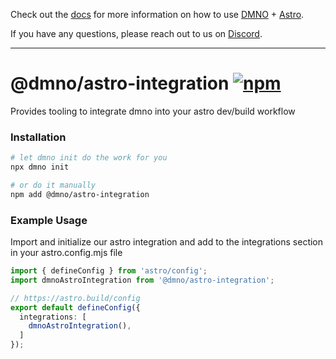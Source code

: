 Check out the [docs](https://dmno.dev/docs/integrations/astro/) for more information on how to use [DMNO](https://dmno.dev) + [Astro](https://astro.build/).


If you have any questions, please reach out to us on [Discord](https://chat.dmno.dev).

----

# @dmno/astro-integration [![npm](https://img.shields.io/npm/v/@dmno/astro-integration)](https://www.npmjs.com/package/@dmno/astro-integration)

Provides tooling to integrate dmno into your astro dev/build workflow

### Installation

```bash
# let dmno init do the work for you
npx dmno init
```

```bash
# or do it manually
npm add @dmno/astro-integration
```

### Example Usage

Import and initialize our astro integration and add to the integrations section in your astro.config.mjs file

```typescript
import { defineConfig } from 'astro/config';
import dmnoAstroIntegration from '@dmno/astro-integration';

// https://astro.build/config
export default defineConfig({
  integrations: [
    dmnoAstroIntegration(),
  ]
});
```



